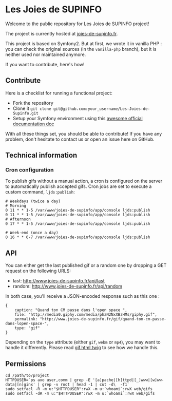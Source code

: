 # Les Joies de SUPINFO
Welcome to the public repository for Les Joies de SUPINFO project!

The project is currently hosted at [joies-de-supinfo.fr](http://www.joies-de-supinfo.fr/).

This project is based on Symfony2. But at first, we wrote it in vanilla PHP :
you can check the original sources (in the `vanilla-php` branch), but it is neither used nor maintained anymore.

If you want to contribute, here's how!

## Contribute
Here is a checklist for running a functional project:

* Fork the repository
* Clone it `git clone git@github.com:your_username/Les-Joies-de-Supinfo.git`
* Setup your Symfony environment using this [awesome official documentation doc](http://symfony.com/doc/current/book/installation.html)

With all these things set, you should be able to contribute! If you have any problem, don't hesitate to contact us or
open an issue here on GitHub.

## Technical information
### Cron configuration
To publish gifs without a manual action, a cron is configured on the server to automatically publish accepted gifs.
Cron jobs are set to execute a custom command, `ljds:publish`:

	# Weekdays (twice a day)
	# Morning
	0 11 * * 1-5 /var/www/joies-de-supinfo/app/console ljds:publish
	0 11 * * 1-5 /var/www/joies-de-supinfo/app/console ljds:publish
	# Afternoon
	0 17 * * 1-5 /var/www/joies-de-supinfo/app/console ljds:publish
	
	# Week-end (once a day)
	0 16 * * 6-7 /var/www/joies-de-supinfo/app/console ljds:publish

## API
You can either get the last published gif or a random one by dropping a GET request on the following URLS:

* last: http://www.joies-de-supinfo.fr/api/last
* random: http://www.joies-de-supinfo.fr/api/random

In both case, you'll receive a JSON-encoded response such as this one :

	{
		caption: "Quand ton CM passe dans l'open space ",
		file: "http://media0.giphy.com/media/phaN2NxXBzHMs/giphy.gif",
		permalink: "http://www.joies-de-supinfo.fr/gif/quand-ton-cm-passe-dans-lopen-space-",
		type: "gif"
	}

Depending on the `type` attribute (either `gif`, `webm` or `mp4`), you may want to handle it differently. Please read
[gif.html.twig](src/LjdsBundle/Resources/views/Snippets/gif.html.twig) to see how we handle this.

## Permissions

	cd /path/to/project
	HTTPDUSER=`ps axo user,comm | grep -E '[a]pache|[h]ttpd|[_]www|[w]ww-data|[n]ginx' | grep -v root | head -1 | cut -d\  -f1`
	sudo setfacl -R -m u:"$HTTPDUSER":rwX -m u:`whoami`:rwX web/gifs
	sudo setfacl -dR -m u:"$HTTPDUSER":rwX -m u:`whoami`:rwX web/gifs
